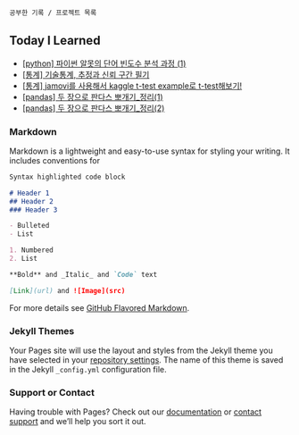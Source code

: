 ```markdown
공부한 기록 / 프로젝트 목록 
```

## Today I Learned

- [[python] 파이썬 알못의 단어 빈도수 분석 과정 (1)](https://velog.io/@cyanred9/python-%EB%8B%A8%EC%96%B4-%EB%B9%88%EB%8F%84%EC%88%98-%EB%B6%84%EC%84%9D-%EC%82%BD%EC%A7%88-%EC%9D%B4%EC%95%BC%EA%B8%B0)
- [[통계] 기술통계, 추정과 신뢰 구간 필기](https://velog.io/@cyanred9/%ED%86%B5%EA%B3%84-%EA%B8%B0%EC%88%A0%ED%86%B5%EA%B3%84-%EC%B6%94%EC%A0%95%EA%B3%BC-%EC%8B%A0%EB%A2%B0-%EA%B5%AC%EA%B0%84-%ED%95%84%EA%B8%B0)
- [[통계] jamovi를 사용해서 kaggle t-test example로 t-test해보기!](https://velog.io/@cyanred9/%ED%86%B5%EA%B3%84-jamovi%EB%A5%BC-%EC%82%AC%EC%9A%A9%ED%95%B4%EC%84%9C-kaggle-t-test-example%EB%A1%9C-t-test%ED%95%B4%EB%B3%B4%EA%B8%B0)
- [[pandas] 두 장으로 판다스 뽀개기_정리(1)](https://velog.io/@cyanred9/pandas-%EB%91%90-%EC%9E%A5%EC%9C%BC%EB%A1%9C-%ED%8C%90%EB%8B%A4%EC%8A%A4-%EB%BD%80%EA%B0%9C%EA%B8%B0%EC%A0%95%EB%A6%AC1)
- [[pandas] 두 장으로 판다스 뽀개기_정리(2)](https://velog.io/@cyanred9/pandas-%EB%91%90-%EC%9E%A5%EC%9C%BC%EB%A1%9C-%ED%8C%90%EB%8B%A4%EC%8A%A4-%EB%BD%80%EA%B0%9C%EA%B8%B0%EC%A0%95%EB%A6%AC2)


### Markdown

Markdown is a lightweight and easy-to-use syntax for styling your writing. It includes conventions for

```markdown
Syntax highlighted code block

# Header 1
## Header 2
### Header 3

- Bulleted
- List

1. Numbered
2. List

**Bold** and _Italic_ and `Code` text

[Link](url) and ![Image](src)
```

For more details see [GitHub Flavored Markdown](https://guides.github.com/features/mastering-markdown/).

### Jekyll Themes

Your Pages site will use the layout and styles from the Jekyll theme you have selected in your [repository settings](https://github.com/cyanred9/studypolio/settings). The name of this theme is saved in the Jekyll `_config.yml` configuration file.

### Support or Contact

Having trouble with Pages? Check out our [documentation](https://docs.github.com/categories/github-pages-basics/) or [contact support](https://github.com/contact) and we’ll help you sort it out.
